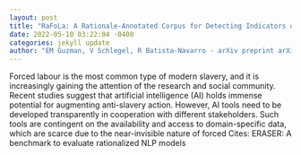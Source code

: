 ```yaml
--- 
layout: post 
title: "RaFoLa: A Rationale-Annotated Corpus for Detecting Indicators of Forced Labour" 
date: 2022-05-10 03:22:04 -0400 
categories: jekyll update 
author: "EM Guzman, V Schlegel, R Batista-Navarro - arXiv preprint arXiv:2205.02684, 2022" 
--- 
```

Forced labour is the most common type of modern slavery, and it is increasingly gaining the attention of the research and social community. Recent studies suggest that artificial intelligence (AI) holds immense potential for augmenting anti-slavery action. However, AI tools need to be developed transparently in cooperation with different stakeholders. Such tools are contingent on the availability and access to domain-specific data, which are scarce due to the near-invisible nature of forced Cites: ERASER: A benchmark to evaluate rationalized NLP models